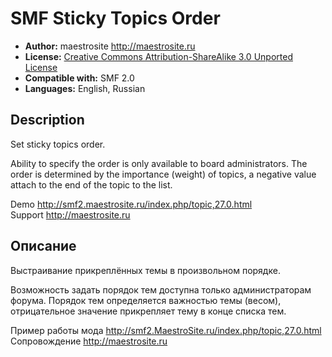 # SMF Sticky Topics Order  
* **Author:** maestrosite http://maestrosite.ru  
* **License:** [Creative Commons Attribution-ShareAlike 3.0 Unported License](http://creativecommons.org/licenses/by-sa/3.0/)  
* **Compatible with:** SMF 2.0  
* **Languages:** English, Russian  

## Description
Set sticky topics order.  

Ability to specify the order is only available to board administrators. The order is determined by the importance (weight) of topics, a negative value attach to the end of the topic to the list.  

Demo http://smf2.maestrosite.ru/index.php/topic,27.0.html  
Support http://maestrosite.ru  

## Описание
Выстраивание прикреплённых темы в произвольном порядке.  

Возможность задать порядок тем доступна только администраторам форума. Порядок тем определяется важностью темы (весом), отрицательное значение прикрепляет тему в конце списка тем.  

Пример работы мода http://smf2.MaestroSite.ru/index.php/topic,27.0.html    
Сопровождение http://maestrosite.ru  
